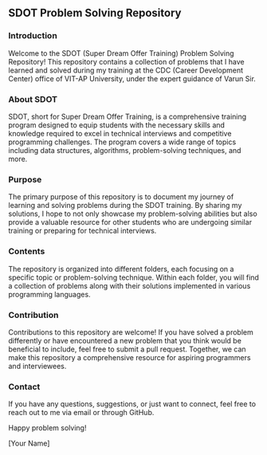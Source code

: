 ## SDOT Problem Solving Repository

### Introduction
Welcome to the SDOT (Super Dream Offer Training) Problem Solving Repository! This repository contains a collection of problems that I have learned and solved during my training at the CDC (Career Development Center) office of VIT-AP University, under the expert guidance of Varun Sir.

### About SDOT
SDOT, short for Super Dream Offer Training, is a comprehensive training program designed to equip students with the necessary skills and knowledge required to excel in technical interviews and competitive programming challenges. The program covers a wide range of topics including data structures, algorithms, problem-solving techniques, and more.

### Purpose
The primary purpose of this repository is to document my journey of learning and solving problems during the SDOT training. By sharing my solutions, I hope to not only showcase my problem-solving abilities but also provide a valuable resource for other students who are undergoing similar training or preparing for technical interviews.

### Contents
The repository is organized into different folders, each focusing on a specific topic or problem-solving technique. Within each folder, you will find a collection of problems along with their solutions implemented in various programming languages.

### Contribution
Contributions to this repository are welcome! If you have solved a problem differently or have encountered a new problem that you think would be beneficial to include, feel free to submit a pull request. Together, we can make this repository a comprehensive resource for aspiring programmers and interviewees.

### Contact
If you have any questions, suggestions, or just want to connect, feel free to reach out to me via email or through GitHub.

Happy problem solving!

\[Your Name\]
